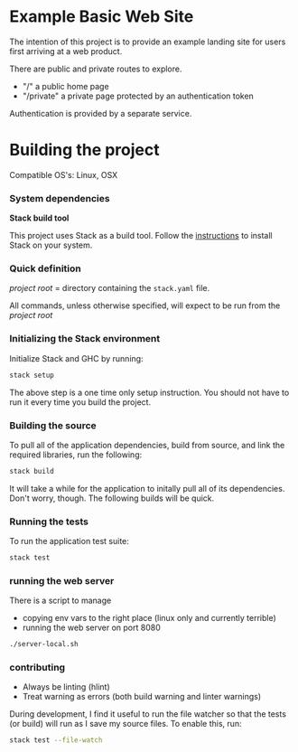 # Example Basic Web Site

The intention of this project is to provide an example landing site for users
first arriving at a web product.

There are public and private routes to explore.
- "/" a public home page
- "/private" a private page protected by an authentication token

Authentication is provided by a separate service.



# Building the project

Compatible OS's: Linux, OSX

### System dependencies

__Stack build tool__

This project uses Stack as a build tool. Follow the [instructions](http://docs.haskellstack.org/en/stable/README/) to install Stack on your system.


### Quick definition

_project root_ = directory containing the `stack.yaml` file.

All commands, unless otherwise specified, will expect to be run from the _project root_


### Initializing the Stack environment

Initialize Stack and GHC by running:

```bash
stack setup
```

The above step is a one time only setup instruction. You should not have to
run it every time you build the project.


### Building the source

To pull all of the application dependencies, build from source, and link the 
required libraries, run the following:

```bash
stack build
```

It will take a while for the application to initally pull all of its 
dependencies. Don't worry, though. The following builds will be quick.


### Running the tests

To run the application test suite:

```bash
stack test
```


### running the web server

There is a script to manage
- copying env vars to the right place (linux only and currently terrible)
- running the web server on port 8080

```bash
./server-local.sh
```


### contributing

- Always be linting (hlint)
- Treat warning as errors (both build warning and linter warnings)

During development, I find it useful to run the file watcher so that the tests
(or build) will run as I save my source files. To enable this, run:

```bash
stack test --file-watch
```

